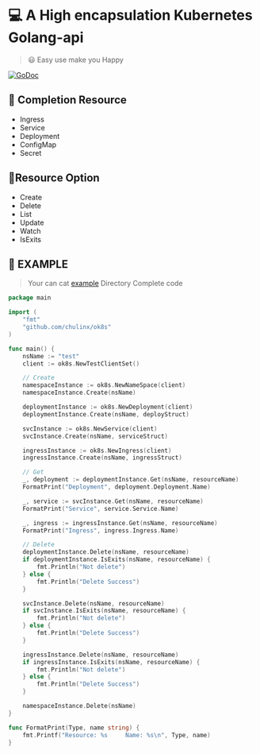 # :computer: A High encapsulation Kubernetes Golang-api
> :smiley: Easy use make you Happy

[![GoDoc](https://godoc.org/github.com/chulinx/ok8s?status.svg)](https://godoc.org/github.com/chulinx/ok8s)
## :tada: Completion Resource 
- Ingress
- Service
- Deployment
- ConfigMap
- Secret

## :clap:Resource Option
- Create 
- Delete
- List
- Update
- Watch
- IsExits

## :wrench: EXAMPLE
> Your can cat [example](https://github.com/chulinx/ok8s/tree/master/examples) Directory Complete code 
```go
package main

import (
	"fmt"
	"github.com/chulinx/ok8s"
)

func main() {
	nsName := "test"
	client := ok8s.NewTestClientSet()

	// Create
	namespaceInstance := ok8s.NewNameSpace(client)
	namespaceInstance.Create(nsName)

	deploymentInstance := ok8s.NewDeployment(client)
	deploymentInstance.Create(nsName, deployStruct)

	svcInstance := ok8s.NewService(client)
	svcInstance.Create(nsName, serviceStruct)

	ingressInstance := ok8s.NewIngress(client)
	ingressInstance.Create(nsName, ingressStruct)

	// Get
	_, deployment := deploymentInstance.Get(nsName, resourceName)
	FormatPrint("Deployment", deployment.Deployment.Name)

	_, service := svcInstance.Get(nsName, resourceName)
	FormatPrint("Service", service.Service.Name)

	_, ingress := ingressInstance.Get(nsName, resourceName)
	FormatPrint("Ingress", ingress.Ingress.Name)

	// Delete
	deploymentInstance.Delete(nsName, resourceName)
	if deploymentInstance.IsExits(nsName, resourceName) {
		fmt.Println("Not delete")
	} else {
		fmt.Println("Delete Success")
	}

	svcInstance.Delete(nsName, resourceName)
	if svcInstance.IsExits(nsName, resourceName) {
		fmt.Println("Not delete")
	} else {
		fmt.Println("Delete Success")
	}

	ingressInstance.Delete(nsName, resourceName)
	if ingressInstance.IsExits(nsName, resourceName) {
		fmt.Println("Not delete")
	} else {
		fmt.Println("Delete Success")
	}

	namespaceInstance.Delete(nsName)
}

func FormatPrint(Type, name string) {
	fmt.Printf("Resource: %s     Name: %s\n", Type, name)
}

```

<script src="https://gist.github.com/rxaviers/7360908.js"></script>